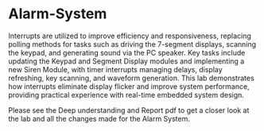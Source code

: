 # Alarm-System

Interrupts are utilized to improve efficiency and responsiveness, replacing polling methods for tasks such as driving the 7-segment displays, scanning the keypad, and generating sound via the PC speaker. Key tasks include updating the Keypad and Segment Display modules and implementing a new Siren Module, with timer interrupts managing delays, display refreshing, key scanning, and waveform generation. This lab demonstrates how interrupts eliminate display flicker and improve system performance, providing practical experience with real-time embedded system design.

Please see the Deep understanding and Report pdf to get a closer look at the lab and all the changes made for the Alarm System.

